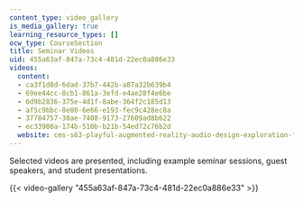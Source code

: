 ```yaml
---
content_type: video_gallery
is_media_gallery: true
learning_resource_types: []
ocw_type: CourseSection
title: Seminar Videos
uid: 455a63af-847a-73c4-481d-22ec0a886e33
videos:
  content:
  - ca3f1d8d-6dad-37b7-442b-a87a32b639b4
  - 69ee44cc-8cb1-861a-3efd-e4ae28f4e6be
  - 6d9b2836-375e-4d1f-8abe-364f2c185d13
  - af5c9bbc-8e00-6e66-e193-fec9c428ec8a
  - 37784757-30ae-7408-9173-27609ad8b622
  - ec33900a-174b-510b-b21b-54ed72c76b2d
  website: cms-s63-playful-augmented-reality-audio-design-exploration-fall-2019
---
```


Selected videos are presented, including example seminar sessions, guest speakers, and student presentations.

{{< video-gallery "455a63af-847a-73c4-481d-22ec0a886e33" >}}

